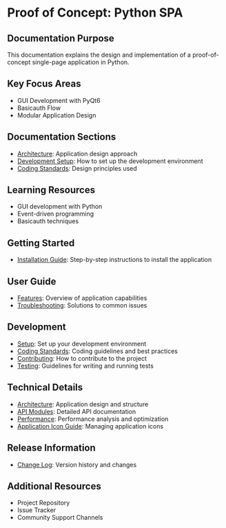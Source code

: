 
# Proof of Concept: Python SPA

## Documentation Purpose
This documentation explains the design and implementation of a proof-of-concept single-page application in Python.

## Key Focus Areas
- GUI Development with PyQt6
- Basicauth Flow
- Modular Application Design

## Documentation Sections
- [Architecture](architecture.md): Application design approach
- [Development Setup](development/setup.md): How to set up the development environment
- [Coding Standards](development/coding_standards.md): Design principles used

## Learning Resources
- GUI development with Python
- Event-driven programming
- Basicauth techniques
## Getting Started
- [Installation Guide](getting_started/installation.md): Step-by-step instructions to install the application

## User Guide
- [Features](user_guide/features.md): Overview of application capabilities
- [Troubleshooting](user_guide/troubleshooting.md): Solutions to common issues

## Development
- [Setup](development/setup.md): Set up your development environment
- [Coding Standards](development/coding_standards.md): Coding guidelines and best practices
- [Contributing](development/contributing.md): How to contribute to the project
- [Testing](development/testing.md): Guidelines for writing and running tests

## Technical Details
- [Architecture](architecture.md): Application design and structure
- [API Modules](api/modules.md): Detailed API documentation
- [Performance](performance.md): Performance analysis and optimization
- [Application Icon Guide](application_icon_guide.md): Managing application icons

## Release Information
- [Change Log](release_notes/change_log.md): Version history and changes

## Additional Resources
- Project Repository
- Issue Tracker
- Community Support Channels
```

